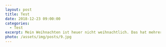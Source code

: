 ```yaml
---
layout: post
title: Test
date: 2018-12-23 09:00:00
categories:
  - Test
excerpt: Mein Weihnachten ist heuer nicht weihnachtlich. Das hat mehrere Gründe
photo: /assets/img/posts/9.jpg
---
```

